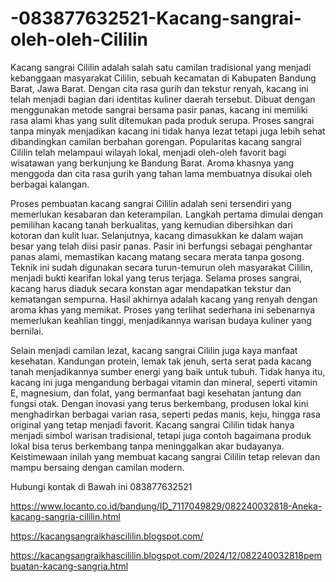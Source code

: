 # -083877632521-Kacang-sangrai-oleh-oleh-Cililin
Kacang sangrai Cililin adalah salah satu camilan tradisional yang menjadi kebanggaan masyarakat Cililin, sebuah kecamatan di Kabupaten Bandung Barat, Jawa Barat. Dengan cita rasa gurih dan tekstur renyah, kacang ini telah menjadi bagian dari identitas kuliner daerah tersebut. Dibuat dengan menggunakan metode sangrai bersama pasir panas, kacang ini memiliki rasa alami khas yang sulit ditemukan pada produk serupa. Proses sangrai tanpa minyak menjadikan kacang ini tidak hanya lezat tetapi juga lebih sehat dibandingkan camilan berbahan gorengan. Popularitas kacang sangrai Cililin telah melampaui wilayah lokal, menjadi oleh-oleh favorit bagi wisatawan yang berkunjung ke Bandung Barat. Aroma khasnya yang menggoda dan cita rasa gurih yang tahan lama membuatnya disukai oleh berbagai kalangan.

Proses pembuatan kacang sangrai Cililin adalah seni tersendiri yang memerlukan kesabaran dan keterampilan. Langkah pertama dimulai dengan pemilihan kacang tanah berkualitas, yang kemudian dibersihkan dari kotoran dan kulit luar. Selanjutnya, kacang dimasukkan ke dalam wajan besar yang telah diisi pasir panas. Pasir ini berfungsi sebagai penghantar panas alami, memastikan kacang matang secara merata tanpa gosong. Teknik ini sudah digunakan secara turun-temurun oleh masyarakat Cililin, menjadi bukti kearifan lokal yang terus terjaga. Selama proses sangrai, kacang harus diaduk secara konstan agar mendapatkan tekstur dan kematangan sempurna. Hasil akhirnya adalah kacang yang renyah dengan aroma khas yang memikat. Proses yang terlihat sederhana ini sebenarnya memerlukan keahlian tinggi, menjadikannya warisan budaya kuliner yang bernilai.

Selain menjadi camilan lezat, kacang sangrai Cililin juga kaya manfaat kesehatan. Kandungan protein, lemak tak jenuh, serta serat pada kacang tanah menjadikannya sumber energi yang baik untuk tubuh. Tidak hanya itu, kacang ini juga mengandung berbagai vitamin dan mineral, seperti vitamin E, magnesium, dan folat, yang bermanfaat bagi kesehatan jantung dan fungsi otak. Dengan inovasi yang terus berkembang, produsen lokal kini menghadirkan berbagai varian rasa, seperti pedas manis, keju, hingga rasa original yang tetap menjadi favorit. Kacang sangrai Cililin tidak hanya menjadi simbol warisan tradisional, tetapi juga contoh bagaimana produk lokal bisa terus berkembang tanpa meninggalkan akar budayanya. Keistimewaan inilah yang membuat kacang sangrai Cililin tetap relevan dan mampu bersaing dengan camilan modern.

Hubungi kontak di Bawah ini
083877632521

 https://www.locanto.co.id/bandung/ID_7117049829/082240032818-Aneka-kacang-sangria-cililin.html

https://kacangsangraikhascililin.blogspot.com/

https://kacangsangraikhascililin.blogspot.com/2024/12/082240032818pembuatan-kacang-sangria.html

